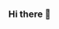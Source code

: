 ### Hi there 👋

<!--
**Emisrito/Emisrito** is a ✨ _special_ ✨ repository because its `README.md` (this file) appears on your GitHub profile.

Here are some ideas to get you started:

- 🔭 I’m currently studing on UNAP.
- 🌱 I’m currently learning Python.
- 💬 Ask me about my university.
- 📫 How to reach me: Emisrito
- 😄 Pronouns: He/Him

